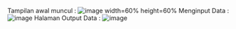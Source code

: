 Tampilan awal muncul :
![image](https://github.com/Akunkeduanatan/TugasFormBiodata/assets/142963513/6ea97548-a4a6-40f6-9dc5-c3a8d1982283) width=60% height=60%
Menginput Data :
![image](https://github.com/Akunkeduanatan/TugasFormBiodata/assets/142963513/2328f6d6-3cf8-4764-93ee-69e3e171a7d6)
Halaman Output Data :
![image](https://github.com/Akunkeduanatan/TugasFormBiodata/assets/142963513/a06a701a-6ef0-4b02-b05e-b2fc502289a5)
